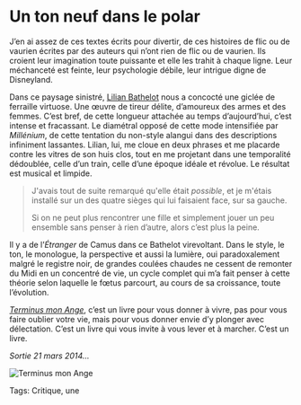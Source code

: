 # Un ton neuf dans le polar

J’en ai assez de ces textes écrits pour divertir, de ces histoires de flic ou de vaurien écrites par des auteurs qui n’ont rien de flic ou de vaurien. Ils croient leur imagination toute puissante et elle les trahit à chaque ligne. Leur méchanceté est feinte, leur psychologie débile, leur intrigue digne de Disneyland.

Dans ce paysage sinistré, [Lilian Bathelot](http://lilian.bathelot.free.fr/) nous a concocté une giclée de ferraille virtuose. Une œuvre de tireur délite, d’amoureux des armes et des femmes. C’est bref, de cette longueur attachée au temps d’aujourd’hui, c’est intense et fracassant. Le diamétral opposé de cette mode intensifiée par *Millénium*, de cette tentation du non-style alangui dans des descriptions infiniment lassantes. Lilian, lui, me cloue en deux phrases et me placarde contre les vitres de son huis clos, tout en me projetant dans une temporalité dédoublée, celle d’un train, celle d’une époque idéale et révolue. Le résultat est musical et limpide.

> J'avais tout de suite remarqué qu'elle était *possible*, et je m'étais installé sur un des quatre sièges qui lui faisaient face, sur sa gauche.
> 
> 
> 
> Si on ne peut plus rencontrer une fille et simplement jouer un peu ensemble sans penser à rien d’autre, alors c’est plus la peine.

Il y a de l’*Étranger* de Camus dans ce Bathelot virevoltant. Dans le style, le ton, le monologue, la perspective et aussi la lumière, oui paradoxalement malgré le registre noir, de grandes coulées chaudes ne cessent de remonter du Midi en un concentré de vie, un cycle complet qui m’a fait penser à cette théorie selon laquelle le fœtus parcourt, au cours de sa croissance, toute l’évolution.

[*Terminus mon Ange*](http://www.lamanufacturedelivres.com/le_site/Terminus_mon_ange.html), c’est un livre pour vous donner à vivre, pas pour vous faire oublier votre vie, mais pour vous donner envie d’y plonger avec délectation. C’est un livre qui vous invite à vous lever et à marcher. C’est un livre.

*Sortie 21 mars 2014...*

![Terminus mon Ange](https://tcrouzet.com/images_tc/2014/02/terminus-560x900.jpg)



Tags: Critique, une